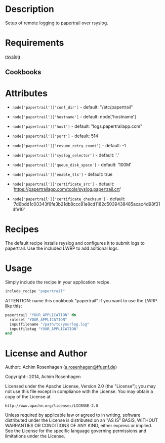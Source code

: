 Description
===========

Setup of remote logging to [papertrail](http://papertrailapp.com) over rsyslog.

Requirements
============

[rsyslog](https://github.com/opscode-cookbooks/rsyslog)

Cookbooks
---------

Attributes
==========

* `node['papertrail']['conf_dir']` - default: "/etc/papertrail"
* `node['papertrail']['hostname']` - default: node['hostname']
* `node['papertrail']['host']` - default: "logs.papertrailapp.com"
* `node['papertrail']['port']` - default: 514
* `node['papertrail']['resume_retry_count']` - default: -1
* `node['papertrail']['syslog_selector']` - default: '*.*'
* `node['papertrail']['queue_disk_space']` - default: '100M'

* `node['papertrail']['enable_tls']` - default: true
* `node['papertrail']['certificate_src']` - default: 'https://papertrailapp.com/tools/syslog.papertrail.crt'
* `node['papertrail']['certificate_checksum']` - default: '7d6bdd1c00343f6fe3b21db8ccc81e8cd1182c5039438485acac4d98f314fe10'

Recipes
=======

The default recipe installs rsyslog and configures it to submit logs to papertrail.
Use the included LWRP to add aditional logs.

Usage
=====

Simply include the recipe in your application recipe.
```ruby
include_recipe "papertrail"
```

ATTENTION: name this cookbook "papertrail" if you want to use the LWRP like this:
```ruby
papertrail "YOUR_APPLICATION" do
  ruleset "YOUR_APPLICATION"
  inputfilename "/path/to/yourlog.log"
  inputfiletag "YOUR_APPLICATION"
end
```

License and Author
==================
Author:: Achim Rosenhagen (<a.rosenhagen@ffuenf.de>)

Copyright:: 2014, Achim Rosenhagen

Licensed under the Apache License, Version 2.0 (the "License");
you may not use this file except in compliance with the License.
You may obtain a copy of the License at

    http://www.apache.org/licenses/LICENSE-2.0

Unless required by applicable law or agreed to in writing, software
distributed under the License is distributed on an "AS IS" BASIS,
WITHOUT WARRANTIES OR CONDITIONS OF ANY KIND, either express or implied.
See the License for the specific language governing permissions and
limitations under the License.